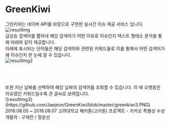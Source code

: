 # GreenKiwi
 그린키위는 네이버 API를 바탕으로 구현한 실시간 이슈 제공 서비스 입니다.
 ![resultImg](https://github.com/Jaejeon/GreenKiwi/blob/master/greenkiwi1.PNG)
 <br />
 급상승 검색어를 뽑아내 해당 검색어가 어떤 이유로 이슈인지 텍스트 형태소 분석을 통해 아래와 같이 제공합니다.
 <br />
 아래에 표시되는 단어들은 해당 검색어와 관련된 키워드들로 이를 통해서 어떤 검색어가 왜 이슈인지 한 눈에 알 수 있습니다.
 <br />
 ![resultImg2](https://github.com/Jaejeon/GreenKiwi/blob/master/greenkiwi2.PNG)

 <br />
 <br />
 <br />
 또한 지난 날짜를 선택하여 해당 날짜의 검색어를 조회할 수 있습니다. 이 때 오랫동안 이슈였던 키워드일수록 큰 글씨로 보여집니다.
 <br />
 ![resultImg3](https://github.com/Jaejeon/GreenKiwi/blob/master/greenkiwi3.PNG)
 2016.08.05 ~ 2016.08.07 고려대학교 해커톤(고카톤) 프로젝트 - 카카오 특별상 수상
 <br />
 개발자 : 구재전 / 정윤선
